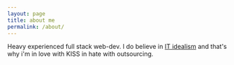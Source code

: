 ```yaml
---
layout: page
title: about me
permalink: /about/
---
```


Heavy experienced full stack web-dev. I do believe in [IT idealism](/it-idealism/) and that's why i'm in love with KISS in hate with outsourcing. 